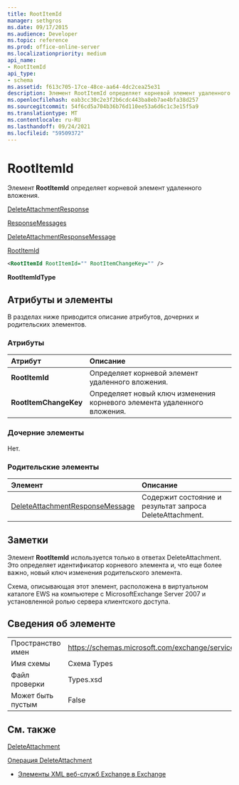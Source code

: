 ```yaml
---
title: RootItemId
manager: sethgros
ms.date: 09/17/2015
ms.audience: Developer
ms.topic: reference
ms.prod: office-online-server
ms.localizationpriority: medium
api_name:
- RootItemId
api_type:
- schema
ms.assetid: f613c705-17ce-48ce-aa64-4dc2cea25e31
description: Элемент RootItemId определяет корневой элемент удаленного вложения.
ms.openlocfilehash: eab3cc30c2e3f2b6cdc443ba8eb7ae4bfa38d257
ms.sourcegitcommit: 54f6cd5a704b36b76d110ee53a6d6c1c3e15f5a9
ms.translationtype: MT
ms.contentlocale: ru-RU
ms.lasthandoff: 09/24/2021
ms.locfileid: "59509372"
---
```

# <a name="rootitemid"></a>RootItemId

Элемент **RootItemId** определяет корневой элемент удаленного вложения. 
  
[DeleteAttachmentResponse](deleteattachmentresponse.md)
  
[ResponseMessages](responsemessages.md)
  
[DeleteAttachmentResponseMessage](deleteattachmentresponsemessage.md)
  
[RootItemId](rootitemid.md)
  
```xml
<RootItemId RootItemId="" RootItemChangeKey="" />
```

 **RootItemIdType**
## <a name="attributes-and-elements"></a>Атрибуты и элементы

В разделах ниже приводится описание атрибутов, дочерних и родительских элементов.
  
### <a name="attributes"></a>Атрибуты

|**Атрибут**|**Описание**|
|:-----|:-----|
|**RootItemId** <br/> |Определяет корневой элемент удаленного вложения.  <br/> |
|**RootItemChangeKey** <br/> |Определяет новый ключ изменения корневого элемента удаленного вложения.  <br/> |
   
### <a name="child-elements"></a>Дочерние элементы

Нет.
  
### <a name="parent-elements"></a>Родительские элементы

|**Элемент**|**Описание**|
|:-----|:-----|
|[DeleteAttachmentResponseMessage](deleteattachmentresponsemessage.md) <br/> |Содержит состояние и результат запроса DeleteAttachment.  <br/> |
   
## <a name="remarks"></a>Заметки

Элемент **RootItemId** используется только в ответах DeleteAttachment. Это определяет идентификатор корневого элемента и, что еще более важно, новый ключ изменения родительского элемента. 
  
Схема, описывающая этот элемент, расположена в виртуальном каталоге EWS на компьютере с MicrosoftExchange Server 2007 и установленной ролью сервера клиентского доступа.
  
## <a name="element-information"></a>Сведения об элементе

|||
|:-----|:-----|
|Пространство имен  <br/> |https://schemas.microsoft.com/exchange/services/2006/types  <br/> |
|Имя схемы  <br/> |Схема Types  <br/> |
|Файл проверки  <br/> |Types.xsd  <br/> |
|Может быть пустым  <br/> |False  <br/> |
   
## <a name="see-also"></a>См. также



[DeleteAttachment](deleteattachment.md)
  
[Операция DeleteAttachment](deleteattachment-operation.md)


- [Элементы XML веб-служб Exchange в Exchange](ews-xml-elements-in-exchange.md)

